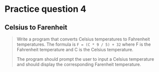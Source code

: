 # Practice question 4

## Celsius to Farenheit

> Write a program that converts Celsius temperatures to Fahrenheit temperatures. The formula is `F = (C * 9 / 5) + 32` where F is the Fahrenheit temperature and C is the Celsius temperature.
>
> The program should prompt the user to input a Celsius temperature and should display the corresponding Farenheit temperature.
